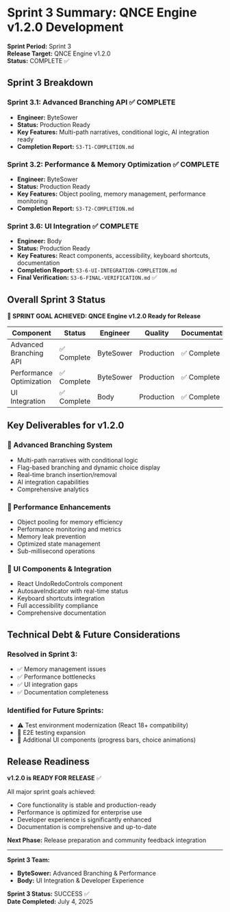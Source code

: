 # Sprint 3 Summary: QNCE Engine v1.2.0 Development

**Sprint Period:** Sprint 3  
**Release Target:** QNCE Engine v1.2.0  
**Status:** COMPLETE ✅

## Sprint 3 Breakdown

### Sprint 3.1: Advanced Branching API ✅ COMPLETE
- **Engineer:** ByteSower  
- **Status:** Production Ready
- **Key Features:** Multi-path narratives, conditional logic, AI integration ready
- **Completion Report:** `S3-T1-COMPLETION.md`

### Sprint 3.2: Performance & Memory Optimization ✅ COMPLETE  
- **Engineer:** ByteSower
- **Status:** Production Ready
- **Key Features:** Object pooling, memory management, performance monitoring
- **Completion Report:** `S3-T2-COMPLETION.md`

### Sprint 3.6: UI Integration ✅ COMPLETE
- **Engineer:** Body  
- **Status:** Production Ready
- **Key Features:** React components, accessibility, keyboard shortcuts, documentation
- **Completion Report:** `S3-6-UI-INTEGRATION-COMPLETION.md`
- **Final Verification:** `S3-6-FINAL-VERIFICATION.md` ✅

## Overall Sprint 3 Status

**🎯 SPRINT GOAL ACHIEVED: QNCE Engine v1.2.0 Ready for Release**

| Component | Status | Engineer | Quality | Documentation |
|-----------|--------|----------|---------|---------------|
| Advanced Branching API | ✅ Complete | ByteSower | Production | ✅ Complete |
| Performance Optimization | ✅ Complete | ByteSower | Production | ✅ Complete |
| UI Integration | ✅ Complete | Body | Production | ✅ Complete |

## Key Deliverables for v1.2.0

### 🌿 Advanced Branching System
- Multi-path narratives with conditional logic
- Flag-based branching and dynamic choice display
- Real-time branch insertion/removal
- AI integration capabilities
- Comprehensive analytics

### 🚀 Performance Enhancements  
- Object pooling for memory efficiency
- Performance monitoring and metrics
- Memory leak prevention
- Optimized state management
- Sub-millisecond operations

### 🎨 UI Components & Integration
- React UndoRedoControls component
- AutosaveIndicator with real-time status
- Keyboard shortcuts integration
- Full accessibility compliance
- Comprehensive documentation

## Technical Debt & Future Considerations

### Resolved in Sprint 3:
- ✅ Memory management issues
- ✅ Performance bottlenecks  
- ✅ UI integration gaps
- ✅ Documentation completeness

### Identified for Future Sprints:
- ⚠️ Test environment modernization (React 18+ compatibility)
- 📝 E2E testing expansion
- 🔧 Additional UI components (progress bars, choice animations)

## Release Readiness

**v1.2.0 is READY FOR RELEASE** ✅

All major sprint goals achieved:
- Core functionality is stable and production-ready
- Performance is optimized for enterprise use
- Developer experience is significantly enhanced
- Documentation is comprehensive and up-to-date

**Next Phase:** Release preparation and community feedback integration

---

**Sprint 3 Team:**
- **ByteSower:** Advanced Branching & Performance
- **Body:** UI Integration & Developer Experience

**Sprint 3 Status:** SUCCESS ✅  
**Date Completed:** July 4, 2025
